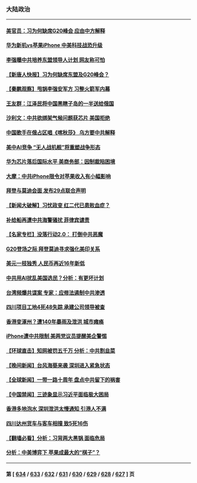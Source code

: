 ### 大陆政治
---
#### [美官员：习为何缺席G20峰会 应由中方解释](../../pages/ncid277/n14070154.md) 
#### [华为新机vs苹果iPhone 中美科技战恐升级](../../pages/ncid277/n14070052.md) 
#### [李强曝中共培养东盟领导人计划 网友称可怕](../../pages/ncid277/n14070041.md) 
#### [【新唐人快报】习为何缺席东盟及G20峰会？](../../pages/ncid277/n14069926.md) 
#### [【秦鹏观察】甩锅李强安军方 习整火箭军内幕](../../pages/ncid277/n14069982.md) 
#### [王友群：江泽民将中国黑瞎子岛的一半送给俄国](../../pages/ncid277/n14069964.md) 
#### [沙利文：中共欲绑架气候问题获芯片 美国拒绝](../../pages/ncid277/n14069966.md) 
#### [中国歌手在俄占区唱《喀秋莎》 乌方要中共解释](../../pages/ncid277/n14069870.md) 
#### [美中AI竞争 “无人战机舰”将重塑战争形态](../../pages/ncid277/n14069887.md) 
#### [华为芯片落后国际水平 美商务部：因制裁陷困境](../../pages/ncid277/n14069911.md) 
#### [大摩：中共iPhone限令对苹果收入有小幅影响](../../pages/ncid277/n14069821.md) 
#### [拜登与莫迪会面 发布29点联合声明](../../pages/ncid277/n14069873.md) 
#### [【新闻大破解】习忧政变 红二代已患败血症？](../../pages/ncid277/n14069780.md) 
#### [补给船再遭中共海警骚扰 菲律宾谴责](../../pages/ncid277/n14069803.md) 
#### [【名家专栏】没落行动2.0： 打倒中共恶魔](../../pages/ncid277/n14068880.md) 
#### [G20登场之际 拜登莫迪寻求强化美印关系](../../pages/ncid277/n14069605.md) 
#### [美元一枝独秀 人民币再近16年新低](../../pages/ncid277/n14069691.md) 
#### [中共用AI扰乱美国选民？分析：有更坏计划](../../pages/ncid277/n14069549.md) 
#### [台湾频爆共谍案 专家：应修法遏制中共渗透](../../pages/ncid277/n14069327.md) 
#### [四川项目工地4死48失踪 承建公司领导被查](../../pages/ncid277/n14069580.md) 
#### [香港变涿州？遭140年暴雨及泄洪 城市瘫痪](../../pages/ncid277/n14069515.md) 
#### [iPhone遭中共限制 美两党议员提醒美企警惕](../../pages/ncid277/n14069525.md) 
#### [【环球直击】知网被罚五千万 分析：中共割韭菜](../../pages/ncid277/n14068799.md) 
#### [【晚间新闻】台风海葵来袭 深圳进入紧急状态](../../pages/ncid277/n14069485.md) 
#### [【全球新闻】一带一路十周年 盘点中共留下的祸害](../../pages/ncid277/n14069491.md) 
#### [【中国禁闻】三迹象显示习近平面临极大困局](../../pages/ncid277/n14068782.md) 
#### [香港多地泡水 深圳泄洪太慢通知 引港人不满](../../pages/ncid277/n14069483.md) 
#### [四川达州货车与客车相撞 致5死16伤](../../pages/ncid277/n14069518.md) 
#### [【翻墙必看】分析：习背两大黑锅 面临危局](../../pages/ncid277/n14069431.md) 
#### [分析：中美博弈下 苹果成最大的“棋子”？](../../pages/ncid277/n14069356.md) 

---
#### 第 [ [634](./634.md) / [633](./633.md) / [632](./632.md) / [631](./631.md) / [630](./630.md) / [629](./629.md) / [628](./628.md) / [627](./627.md) ] 页
